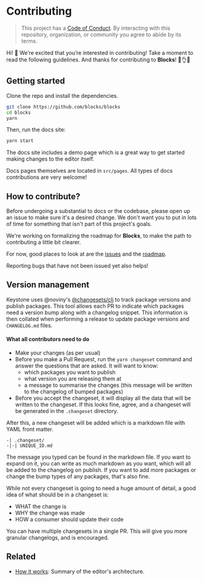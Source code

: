 # Contributing

> This project has a [Code of Conduct](./code-of-conduct.md).
> By interacting with this repository, organization, or community you agree to
> abide by its terms.

Hi! 👋
We’re excited that you’re interested in contributing!
Take a moment to read the following guidelines.
And thanks for contributing to **Blocks**! 👏👌✨

## Getting started

Clone the repo and install the dependencies.

```sh
git clone https://github.com/blocks/blocks
cd blocks
yarn
```

Then, run the docs site:

```sh
yarn start
```

The docs site includes a demo page which is a great way to get
started making changes to the editor itself.

Docs pages themselves are located in `src/pages`. All types of
docs contributions are very welcome!

## How to contribute?

Before undergoing a substantial to docs or the codebase, please
open up an issue to make sure it's a desired change. We don't want
you to put in lots of time for something that isn't part of this
project's goals.

We're working on formalizing the roadmap for **Blocks**, to make
the path to contributing a little bit clearer.

For now, good places to look at are the
[issues](https://github.com/blocks/blocks/issues) and the
[roadmap](https://github.com/orgs/blocks/projects/1).

Reporting bugs that have not been issued yet also helps!

## Version management

Keystone uses @noviny's [@changesets/cli](https://github.com/noviny/changesets) to track package versions and publish packages.
This tool allows each PR to indicate which packages need a version bump along with a changelog snippet.
This information is then collated when performing a release to update package versions and `CHANGELOG.md` files.

#### What all contributors need to do

- Make your changes (as per usual)
- Before you make a Pull Request, run the `yarn changeset` command and answer the questions that are asked. It will want to know:
  - which packages you want to publish
  - what version you are releasing them at
  - a message to summarise the changes (this message will be written to the changelog of bumped packages)
- Before you accept the changeset, it will display all the data that will be written to the changeset. If this looks fine, agree, and a changeset will be generated in the `.changeset` directory.

After this, a new changeset will be added which is a markdown file with YAML front matter.

```
-| .changeset/
-|-| UNIQUE_ID.md
```

The message you typed can be found in the markdown file. If you want to expand on it, you can write as much markdown as you want, which will all be added to the changelog on publish. If you want to add more packages or change the bump types of any packages, that's also fine.

While not every changeset is going to need a huge amount of detail, a good idea of what should be in a changeset is:

- WHAT the change is
- WHY the change was made
- HOW a consumer should update their code

You can have multiple changesets in a single PR. This will give you more granular changelogs, and is encouraged.

## Related

- [How it works](https://blocks-ui.com/docs/advanced/how-it-works/): Summary of the editor's architecture.
